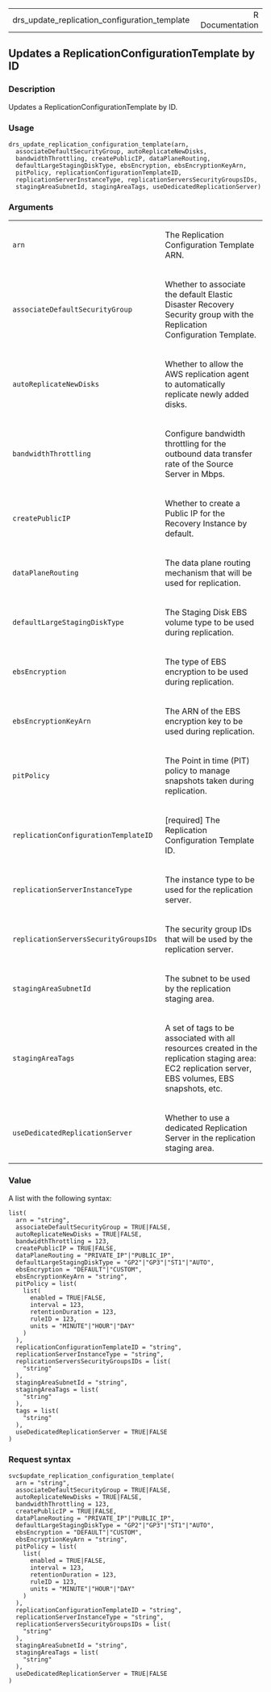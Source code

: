 <table style="width: 100%;">
<tbody>
<tr class="odd">
<td>drs_update_replication_configuration_template</td>
<td style="text-align: right;">R Documentation</td>
</tr>
</tbody>
</table>

## Updates a ReplicationConfigurationTemplate by ID

### Description

Updates a ReplicationConfigurationTemplate by ID.

### Usage

    drs_update_replication_configuration_template(arn,
      associateDefaultSecurityGroup, autoReplicateNewDisks,
      bandwidthThrottling, createPublicIP, dataPlaneRouting,
      defaultLargeStagingDiskType, ebsEncryption, ebsEncryptionKeyArn,
      pitPolicy, replicationConfigurationTemplateID,
      replicationServerInstanceType, replicationServersSecurityGroupsIDs,
      stagingAreaSubnetId, stagingAreaTags, useDedicatedReplicationServer)

### Arguments

<table>
<colgroup>
<col style="width: 35%" />
<col style="width: 65%" />
</colgroup>
<tbody>
<tr class="odd">
<td><code
id="drs_update_replication_configuration_template_:_arn">arn</code></td>
<td><p>The Replication Configuration Template ARN.</p></td>
</tr>
<tr class="even">
<td><code
id="drs_update_replication_configuration_template_:_associateDefaultSecurityGroup">associateDefaultSecurityGroup</code></td>
<td><p>Whether to associate the default Elastic Disaster Recovery
Security group with the Replication Configuration Template.</p></td>
</tr>
<tr class="odd">
<td><code
id="drs_update_replication_configuration_template_:_autoReplicateNewDisks">autoReplicateNewDisks</code></td>
<td><p>Whether to allow the AWS replication agent to automatically
replicate newly added disks.</p></td>
</tr>
<tr class="even">
<td><code
id="drs_update_replication_configuration_template_:_bandwidthThrottling">bandwidthThrottling</code></td>
<td><p>Configure bandwidth throttling for the outbound data transfer
rate of the Source Server in Mbps.</p></td>
</tr>
<tr class="odd">
<td><code
id="drs_update_replication_configuration_template_:_createPublicIP">createPublicIP</code></td>
<td><p>Whether to create a Public IP for the Recovery Instance by
default.</p></td>
</tr>
<tr class="even">
<td><code
id="drs_update_replication_configuration_template_:_dataPlaneRouting">dataPlaneRouting</code></td>
<td><p>The data plane routing mechanism that will be used for
replication.</p></td>
</tr>
<tr class="odd">
<td><code
id="drs_update_replication_configuration_template_:_defaultLargeStagingDiskType">defaultLargeStagingDiskType</code></td>
<td><p>The Staging Disk EBS volume type to be used during
replication.</p></td>
</tr>
<tr class="even">
<td><code
id="drs_update_replication_configuration_template_:_ebsEncryption">ebsEncryption</code></td>
<td><p>The type of EBS encryption to be used during
replication.</p></td>
</tr>
<tr class="odd">
<td><code
id="drs_update_replication_configuration_template_:_ebsEncryptionKeyArn">ebsEncryptionKeyArn</code></td>
<td><p>The ARN of the EBS encryption key to be used during
replication.</p></td>
</tr>
<tr class="even">
<td><code
id="drs_update_replication_configuration_template_:_pitPolicy">pitPolicy</code></td>
<td><p>The Point in time (PIT) policy to manage snapshots taken during
replication.</p></td>
</tr>
<tr class="odd">
<td><code
id="drs_update_replication_configuration_template_:_replicationConfigurationTemplateID">replicationConfigurationTemplateID</code></td>
<td><p>[required] The Replication Configuration Template ID.</p></td>
</tr>
<tr class="even">
<td><code
id="drs_update_replication_configuration_template_:_replicationServerInstanceType">replicationServerInstanceType</code></td>
<td><p>The instance type to be used for the replication server.</p></td>
</tr>
<tr class="odd">
<td><code
id="drs_update_replication_configuration_template_:_replicationServersSecurityGroupsIDs">replicationServersSecurityGroupsIDs</code></td>
<td><p>The security group IDs that will be used by the replication
server.</p></td>
</tr>
<tr class="even">
<td><code
id="drs_update_replication_configuration_template_:_stagingAreaSubnetId">stagingAreaSubnetId</code></td>
<td><p>The subnet to be used by the replication staging area.</p></td>
</tr>
<tr class="odd">
<td><code
id="drs_update_replication_configuration_template_:_stagingAreaTags">stagingAreaTags</code></td>
<td><p>A set of tags to be associated with all resources created in the
replication staging area: EC2 replication server, EBS volumes, EBS
snapshots, etc.</p></td>
</tr>
<tr class="even">
<td><code
id="drs_update_replication_configuration_template_:_useDedicatedReplicationServer">useDedicatedReplicationServer</code></td>
<td><p>Whether to use a dedicated Replication Server in the replication
staging area.</p></td>
</tr>
</tbody>
</table>

### Value

A list with the following syntax:

    list(
      arn = "string",
      associateDefaultSecurityGroup = TRUE|FALSE,
      autoReplicateNewDisks = TRUE|FALSE,
      bandwidthThrottling = 123,
      createPublicIP = TRUE|FALSE,
      dataPlaneRouting = "PRIVATE_IP"|"PUBLIC_IP",
      defaultLargeStagingDiskType = "GP2"|"GP3"|"ST1"|"AUTO",
      ebsEncryption = "DEFAULT"|"CUSTOM",
      ebsEncryptionKeyArn = "string",
      pitPolicy = list(
        list(
          enabled = TRUE|FALSE,
          interval = 123,
          retentionDuration = 123,
          ruleID = 123,
          units = "MINUTE"|"HOUR"|"DAY"
        )
      ),
      replicationConfigurationTemplateID = "string",
      replicationServerInstanceType = "string",
      replicationServersSecurityGroupsIDs = list(
        "string"
      ),
      stagingAreaSubnetId = "string",
      stagingAreaTags = list(
        "string"
      ),
      tags = list(
        "string"
      ),
      useDedicatedReplicationServer = TRUE|FALSE
    )

### Request syntax

    svc$update_replication_configuration_template(
      arn = "string",
      associateDefaultSecurityGroup = TRUE|FALSE,
      autoReplicateNewDisks = TRUE|FALSE,
      bandwidthThrottling = 123,
      createPublicIP = TRUE|FALSE,
      dataPlaneRouting = "PRIVATE_IP"|"PUBLIC_IP",
      defaultLargeStagingDiskType = "GP2"|"GP3"|"ST1"|"AUTO",
      ebsEncryption = "DEFAULT"|"CUSTOM",
      ebsEncryptionKeyArn = "string",
      pitPolicy = list(
        list(
          enabled = TRUE|FALSE,
          interval = 123,
          retentionDuration = 123,
          ruleID = 123,
          units = "MINUTE"|"HOUR"|"DAY"
        )
      ),
      replicationConfigurationTemplateID = "string",
      replicationServerInstanceType = "string",
      replicationServersSecurityGroupsIDs = list(
        "string"
      ),
      stagingAreaSubnetId = "string",
      stagingAreaTags = list(
        "string"
      ),
      useDedicatedReplicationServer = TRUE|FALSE
    )
